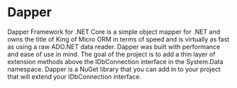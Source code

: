 # Dapper
Dapper Framework for .NET Core is a simple object mapper for .NET and owns the title of King of Micro ORM in terms of speed and is virtually as fast as using a raw ADO.NET data reader. Dapper was built with performance and ease of use in mind. The goal of the project is to add a thin layer of extension methods above the IDbConnection interface in the System.Data namespace. Dapper is a NuGet library that you can add in to your project that will extend your IDbConnection interface.